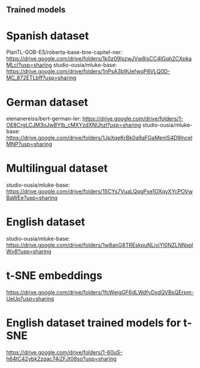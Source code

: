 ## Trained models
# Spanish dataset
PlanTL-GOB-ES/roberta-base-bne-capitel-ner: https://drive.google.com/drive/folders/1k0z09lszwJVw8isCC4IGqh2CXpkaMLcl?usp=sharing
studio-ousia/mluke-base: https://drive.google.com/drive/folders/1nPsA3b9UefwqP8VLQ0D-MC_872ETLbff?usp=sharing

# German dataset
elenanereiss/bert-german-ler: https://drive.google.com/drive/folders/1-OE8CrgLCJM3oJwBYIb_cMXYzdXNUhzI?usp=sharing
studio-ousia/mluke-base: https://drive.google.com/drive/folders/1JpXqeKrBk0a9aFGaMenlS4D9lncelMNP?usp=sharing

# Multilingual dataset
studio-ousia/mluke-base: https://drive.google.com/drive/folders/15CYs7VuaLQqgPxe1OXqyXYcPOVwBaWEe?usp=sharing

# English dataset
studio-ousia/mluke-base: https://drive.google.com/drive/folders/1w8anG8TREskpuNLiviYl0NZLNNxqlWv8?usp=sharing

# t-SNE embeddings
https://drive.google.com/drive/folders/1fcWeigGF6dLWdfyDsdQVBsQErpm-UeUp?usp=sharing

# English dataset trained models for t-SNE
https://drive.google.com/drive/folders/1-60uS-h64tC42ybk2zqac74iZFJt08so?usp=sharing
